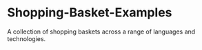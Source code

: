 # Shopping-Basket-Examples
A collection of shopping baskets across a range of languages and technologies.

